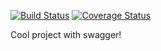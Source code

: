 [![Build Status](https://travis-ci.org/Eskalol/evt-xtrm.svg?branch=master)](https://travis-ci.org/Eskalol/evt-xtrm)
[![Coverage Status](https://coveralls.io/repos/github/Eskalol/evt-xtrm/badge.svg?branch=master)](https://coveralls.io/github/Eskalol/evt-xtrm?branch=master)


Cool project with swagger!
